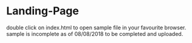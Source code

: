 # Landing-Page
double click on index.html to open sample file in your favourite browser.
sample is incomplete as of 08/08/2018
to be completed and uploaded. 
